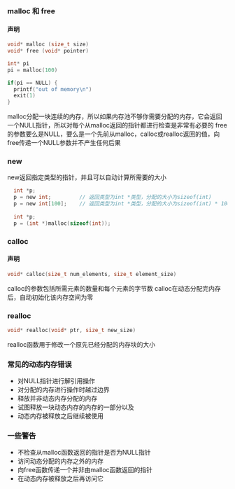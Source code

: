 ### malloc 和 free
#### 声明
```c
void* malloc (size_t size)
void* free (void* pointer)
```
```c
int* pi
pi = malloc(100)

if(pi == NULL) {
  printf("out of memory\n")
  exit(1)
}
```

malloc分配一块连续的内存，所以如果内存池不够你需要分配的内存，它会返回一个NULL指针，所以对每个从malloc返回的指针都进行检查是非常有必要的
free的参数要么是NULL，要么是一个先前从malloc，calloc或realloc返回的值，向free传递一个NULL参数并不产生任何后果

### new
new返回指定类型的指针，并且可以自动计算所需要的大小
```c
  int *p;
  p = new int;         // 返回类型为int *类型，分配的大小为sizeof(int)
  p = new int[100];    // 返回类型为int *类型，分配的大小为sizeof(int) * 100
  
  int *p;
  p = (int *)malloc(sizeof(int));
```

### calloc
#### 声明
```c
void* calloc(size_t num_elements, size_t element_size)
```
calloc的参数包括所需元素的数量和每个元素的字节数
calloc在动态分配完内存后，自动初始化该内存空间为零

### realloc
```c
void* realloc(void* ptr, size_t new_size)
```
realloc函数用于修改一个原先已经分配的内存块的大小

### 常见的动态内存错误
- 对NULL指针进行解引用操作
- 对分配的内存进行操作时越过边界
- 释放并非动态内存分配的内存
- 试图释放一块动态内存的内存的一部分以及
- 动态内存被释放之后继续被使用

### 一些警告
- 不检查从malloc函数返回的指针是否为NULL指针
- 访问动态分配的内存之外的内存
- 向free函数传递一个并非由malloc函数返回的指针
- 在动态内存被释放之后再访问它
